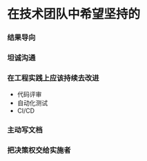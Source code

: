 # 在技术团队中希望坚持的


### 结果导向

### 坦诚沟通


### 在工程实践上应该持续去改进

- 代码评审
- 自动化测试
- CI/CD

### 主动写文档


### 把决策权交给实施者


